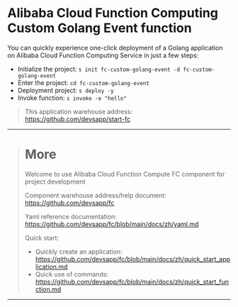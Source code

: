 # Alibaba Cloud Function Computing Custom Golang Event function

You can quickly experience one-click deployment of a Golang application on Alibaba Cloud Function Computing Service in just a few steps:

- Initialize the project: `s init fc-custom-golang-event -d fc-custom-golang-event`
- Enter the project: `cd fc-custom-golang-event`
- Deployment project: `s deploy -y`
- Invoke function: `s invoke -e "hello"`

> This application warehouse address: https://github.com/devsapp/start-fc

------------------------------------
> # More
> Welcome to use Alibaba Cloud Function Compute FC component for project development
> 
> Component warehouse address/help document: https://github.com/devsapp/fc
> 
> Yaml reference documentation: https://github.com/devsapp/fc/blob/main/docs/zh/yaml.md
> 
> Quick start:
>   - Quickly create an application: https://github.com/devsapp/fc/blob/main/docs/zh/quick_start_application.md
>   - Quick use of commands: https://github.com/devsapp/fc/blob/main/docs/zh/quick_start_function.md
------------------------------------